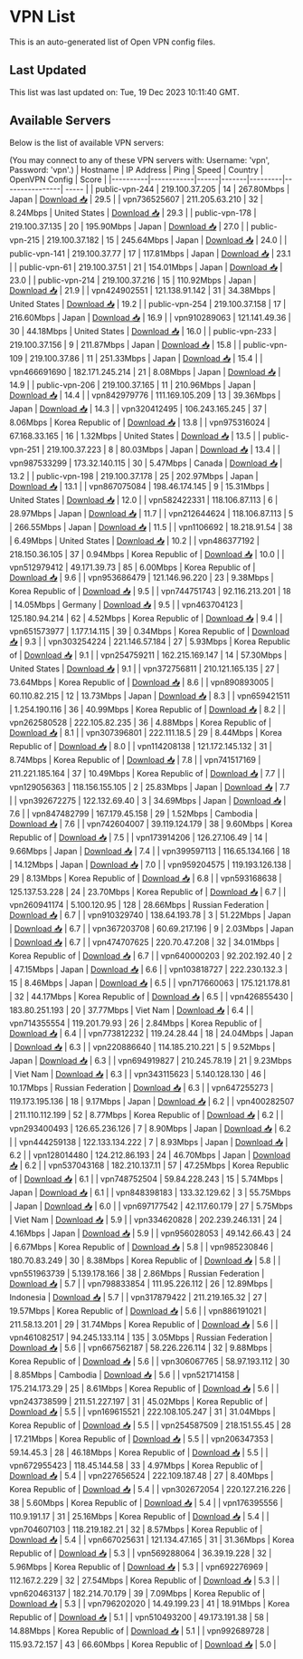 # VPN List

This is an auto-generated list of Open VPN config files.

## Last Updated

This list was last updated on: Tue, 19 Dec 2023 10:11:40 GMT.

## Available Servers

Below is the list of available VPN servers:

(You may connect to any of these VPN servers with: Username: 'vpn', Password: 'vpn'.)
| Hostname | IP Address | Ping | Speed | Country | OpenVPN Config | Score |
|----------|------------|------|-------|---------|----------------| ----- |
| public-vpn-244 | 219.100.37.205 | 14 | 267.80Mbps | Japan | [Download 📥](./configs/server_0_JP.ovpn) | 29.5 |
| vpn736525607 | 211.205.63.210 | 32 | 8.24Mbps | United States | [Download 📥](./configs/server_1_US.ovpn) | 29.3 |
| public-vpn-178 | 219.100.37.135 | 20 | 195.90Mbps | Japan | [Download 📥](./configs/server_2_JP.ovpn) | 27.0 |
| public-vpn-215 | 219.100.37.182 | 15 | 245.64Mbps | Japan | [Download 📥](./configs/server_3_JP.ovpn) | 24.0 |
| public-vpn-141 | 219.100.37.77 | 17 | 117.81Mbps | Japan | [Download 📥](./configs/server_4_JP.ovpn) | 23.1 |
| public-vpn-61 | 219.100.37.51 | 21 | 154.01Mbps | Japan | [Download 📥](./configs/server_5_JP.ovpn) | 23.0 |
| public-vpn-214 | 219.100.37.216 | 15 | 110.92Mbps | Japan | [Download 📥](./configs/server_6_JP.ovpn) | 21.9 |
| vpn424902551 | 121.138.91.142 | 31 | 34.38Mbps | United States | [Download 📥](./configs/server_7_US.ovpn) | 19.2 |
| public-vpn-254 | 219.100.37.158 | 17 | 216.60Mbps | Japan | [Download 📥](./configs/server_8_JP.ovpn) | 16.9 |
| vpn910289063 | 121.141.49.36 | 30 | 44.18Mbps | United States | [Download 📥](./configs/server_9_US.ovpn) | 16.0 |
| public-vpn-233 | 219.100.37.156 | 9 | 211.87Mbps | Japan | [Download 📥](./configs/server_10_JP.ovpn) | 15.8 |
| public-vpn-109 | 219.100.37.86 | 11 | 251.33Mbps | Japan | [Download 📥](./configs/server_11_JP.ovpn) | 15.4 |
| vpn466691690 | 182.171.245.214 | 21 | 8.08Mbps | Japan | [Download 📥](./configs/server_12_JP.ovpn) | 14.9 |
| public-vpn-206 | 219.100.37.165 | 11 | 210.96Mbps | Japan | [Download 📥](./configs/server_13_JP.ovpn) | 14.4 |
| vpn842979776 | 111.169.105.209 | 13 | 39.36Mbps | Japan | [Download 📥](./configs/server_14_JP.ovpn) | 14.3 |
| vpn320412495 | 106.243.165.245 | 37 | 8.06Mbps | Korea Republic of | [Download 📥](./configs/server_15_KR.ovpn) | 13.8 |
| vpn975316024 | 67.168.33.165 | 16 | 1.32Mbps | United States | [Download 📥](./configs/server_16_US.ovpn) | 13.5 |
| public-vpn-251 | 219.100.37.223 | 8 | 80.03Mbps | Japan | [Download 📥](./configs/server_17_JP.ovpn) | 13.4 |
| vpn987533299 | 173.32.140.115 | 30 | 5.47Mbps | Canada | [Download 📥](./configs/server_18_CA.ovpn) | 13.2 |
| public-vpn-198 | 219.100.37.178 | 25 | 202.97Mbps | Japan | [Download 📥](./configs/server_19_JP.ovpn) | 13.1 |
| vpn867075084 | 198.46.174.145 | 9 | 15.31Mbps | United States | [Download 📥](./configs/server_20_US.ovpn) | 12.0 |
| vpn582422331 | 118.106.87.113 | 6 | 28.97Mbps | Japan | [Download 📥](./configs/server_21_JP.ovpn) | 11.7 |
| vpn212644624 | 118.106.87.113 | 5 | 266.55Mbps | Japan | [Download 📥](./configs/server_22_JP.ovpn) | 11.5 |
| vpn1106692 | 18.218.91.54 | 38 | 6.49Mbps | United States | [Download 📥](./configs/server_23_US.ovpn) | 10.2 |
| vpn486377192 | 218.150.36.105 | 37 | 0.94Mbps | Korea Republic of | [Download 📥](./configs/server_24_KR.ovpn) | 10.0 |
| vpn512979412 | 49.171.39.73 | 85 | 6.00Mbps | Korea Republic of | [Download 📥](./configs/server_25_KR.ovpn) | 9.6 |
| vpn953686479 | 121.146.96.220 | 23 | 9.38Mbps | Korea Republic of | [Download 📥](./configs/server_26_KR.ovpn) | 9.5 |
| vpn744751743 | 92.116.213.201 | 18 | 14.05Mbps | Germany | [Download 📥](./configs/server_27_DE.ovpn) | 9.5 |
| vpn463704123 | 125.180.94.214 | 62 | 4.52Mbps | Korea Republic of | [Download 📥](./configs/server_28_KR.ovpn) | 9.4 |
| vpn651573977 | 1.177.14.115 | 39 | 0.34Mbps | Korea Republic of | [Download 📥](./configs/server_29_KR.ovpn) | 9.3 |
| vpn303254224 | 221.146.57.184 | 27 | 5.93Mbps | Korea Republic of | [Download 📥](./configs/server_30_KR.ovpn) | 9.1 |
| vpn254759211 | 162.215.169.147 | 14 | 57.30Mbps | United States | [Download 📥](./configs/server_31_US.ovpn) | 9.1 |
| vpn372756811 | 210.121.165.135 | 27 | 73.64Mbps | Korea Republic of | [Download 📥](./configs/server_32_KR.ovpn) | 8.6 |
| vpn890893005 | 60.110.82.215 | 12 | 13.73Mbps | Japan | [Download 📥](./configs/server_33_JP.ovpn) | 8.3 |
| vpn659421511 | 1.254.190.116 | 36 | 40.99Mbps | Korea Republic of | [Download 📥](./configs/server_34_KR.ovpn) | 8.2 |
| vpn262580528 | 222.105.82.235 | 36 | 4.88Mbps | Korea Republic of | [Download 📥](./configs/server_35_KR.ovpn) | 8.1 |
| vpn307396801 | 222.111.18.5 | 29 | 8.44Mbps | Korea Republic of | [Download 📥](./configs/server_36_KR.ovpn) | 8.0 |
| vpn114208138 | 121.172.145.132 | 31 | 8.74Mbps | Korea Republic of | [Download 📥](./configs/server_37_KR.ovpn) | 7.8 |
| vpn741517169 | 211.221.185.164 | 37 | 10.49Mbps | Korea Republic of | [Download 📥](./configs/server_38_KR.ovpn) | 7.7 |
| vpn129056363 | 118.156.155.105 | 2 | 25.83Mbps | Japan | [Download 📥](./configs/server_39_JP.ovpn) | 7.7 |
| vpn392672275 | 122.132.69.40 | 3 | 34.69Mbps | Japan | [Download 📥](./configs/server_40_JP.ovpn) | 7.6 |
| vpn847482799 | 167.179.45.158 | 29 | 1.52Mbps | Cambodia | [Download 📥](./configs/server_41_KH.ovpn) | 7.6 |
| vpn742604007 | 39.119.124.179 | 38 | 9.60Mbps | Korea Republic of | [Download 📥](./configs/server_42_KR.ovpn) | 7.5 |
| vpn173914206 | 126.27.106.49 | 14 | 9.66Mbps | Japan | [Download 📥](./configs/server_43_JP.ovpn) | 7.4 |
| vpn399597113 | 116.65.134.166 | 18 | 14.12Mbps | Japan | [Download 📥](./configs/server_44_JP.ovpn) | 7.0 |
| vpn959204575 | 119.193.126.138 | 29 | 8.13Mbps | Korea Republic of | [Download 📥](./configs/server_45_KR.ovpn) | 6.8 |
| vpn593168638 | 125.137.53.228 | 24 | 23.70Mbps | Korea Republic of | [Download 📥](./configs/server_46_KR.ovpn) | 6.7 |
| vpn260941174 | 5.100.120.95 | 128 | 28.66Mbps | Russian Federation | [Download 📥](./configs/server_47_RU.ovpn) | 6.7 |
| vpn910329740 | 138.64.193.78 | 3 | 51.22Mbps | Japan | [Download 📥](./configs/server_48_JP.ovpn) | 6.7 |
| vpn367203708 | 60.69.217.196 | 9 | 2.03Mbps | Japan | [Download 📥](./configs/server_49_JP.ovpn) | 6.7 |
| vpn474707625 | 220.70.47.208 | 32 | 34.01Mbps | Korea Republic of | [Download 📥](./configs/server_50_KR.ovpn) | 6.7 |
| vpn640000203 | 92.202.192.40 | 2 | 47.15Mbps | Japan | [Download 📥](./configs/server_51_JP.ovpn) | 6.6 |
| vpn103818727 | 222.230.132.3 | 15 | 8.46Mbps | Japan | [Download 📥](./configs/server_52_JP.ovpn) | 6.5 |
| vpn717660063 | 175.121.178.81 | 32 | 44.17Mbps | Korea Republic of | [Download 📥](./configs/server_53_KR.ovpn) | 6.5 |
| vpn426855430 | 183.80.251.193 | 20 | 37.77Mbps | Viet Nam | [Download 📥](./configs/server_54_VN.ovpn) | 6.4 |
| vpn714355554 | 119.201.79.93 | 26 | 2.84Mbps | Korea Republic of | [Download 📥](./configs/server_55_KR.ovpn) | 6.4 |
| vpn773812232 | 119.24.28.44 | 18 | 24.04Mbps | Japan | [Download 📥](./configs/server_56_JP.ovpn) | 6.3 |
| vpn220886640 | 114.185.210.221 | 5 | 9.52Mbps | Japan | [Download 📥](./configs/server_57_JP.ovpn) | 6.3 |
| vpn694919827 | 210.245.78.19 | 21 | 9.23Mbps | Viet Nam | [Download 📥](./configs/server_58_VN.ovpn) | 6.3 |
| vpn343115623 | 5.140.128.130 | 46 | 10.17Mbps | Russian Federation | [Download 📥](./configs/server_59_RU.ovpn) | 6.3 |
| vpn647255273 | 119.173.195.136 | 18 | 9.17Mbps | Japan | [Download 📥](./configs/server_60_JP.ovpn) | 6.2 |
| vpn400282507 | 211.110.112.199 | 52 | 8.77Mbps | Korea Republic of | [Download 📥](./configs/server_61_KR.ovpn) | 6.2 |
| vpn293400493 | 126.65.236.126 | 7 | 8.90Mbps | Japan | [Download 📥](./configs/server_62_JP.ovpn) | 6.2 |
| vpn444259138 | 122.133.134.222 | 7 | 8.93Mbps | Japan | [Download 📥](./configs/server_63_JP.ovpn) | 6.2 |
| vpn128014480 | 124.212.86.193 | 24 | 46.70Mbps | Japan | [Download 📥](./configs/server_64_JP.ovpn) | 6.2 |
| vpn537043168 | 182.210.137.11 | 57 | 47.25Mbps | Korea Republic of | [Download 📥](./configs/server_65_KR.ovpn) | 6.1 |
| vpn748752504 | 59.84.228.243 | 15 | 5.74Mbps | Japan | [Download 📥](./configs/server_66_JP.ovpn) | 6.1 |
| vpn848398183 | 133.32.129.62 | 3 | 55.75Mbps | Japan | [Download 📥](./configs/server_67_JP.ovpn) | 6.0 |
| vpn697177542 | 42.117.60.179 | 27 | 5.75Mbps | Viet Nam | [Download 📥](./configs/server_68_VN.ovpn) | 5.9 |
| vpn334620828 | 202.239.246.131 | 24 | 4.16Mbps | Japan | [Download 📥](./configs/server_69_JP.ovpn) | 5.9 |
| vpn956028053 | 49.142.66.43 | 24 | 6.67Mbps | Korea Republic of | [Download 📥](./configs/server_70_KR.ovpn) | 5.8 |
| vpn985230846 | 180.70.83.249 | 30 | 8.38Mbps | Korea Republic of | [Download 📥](./configs/server_71_KR.ovpn) | 5.8 |
| vpn551963739 | 5.139.178.166 | 38 | 2.86Mbps | Russian Federation | [Download 📥](./configs/server_72_RU.ovpn) | 5.7 |
| vpn798833854 | 111.95.226.112 | 26 | 12.89Mbps | Indonesia | [Download 📥](./configs/server_73_ID.ovpn) | 5.7 |
| vpn317879422 | 211.219.165.32 | 27 | 19.57Mbps | Korea Republic of | [Download 📥](./configs/server_74_KR.ovpn) | 5.6 |
| vpn886191021 | 211.58.13.201 | 29 | 31.74Mbps | Korea Republic of | [Download 📥](./configs/server_75_KR.ovpn) | 5.6 |
| vpn461082517 | 94.245.133.114 | 135 | 3.05Mbps | Russian Federation | [Download 📥](./configs/server_76_RU.ovpn) | 5.6 |
| vpn667562187 | 58.226.226.114 | 32 | 9.88Mbps | Korea Republic of | [Download 📥](./configs/server_77_KR.ovpn) | 5.6 |
| vpn306067765 | 58.97.193.112 | 30 | 8.85Mbps | Cambodia | [Download 📥](./configs/server_78_KH.ovpn) | 5.6 |
| vpn521714158 | 175.214.173.29 | 25 | 8.61Mbps | Korea Republic of | [Download 📥](./configs/server_79_KR.ovpn) | 5.6 |
| vpn243738599 | 211.51.227.197 | 31 | 45.02Mbps | Korea Republic of | [Download 📥](./configs/server_80_KR.ovpn) | 5.5 |
| vpn169615521 | 222.108.105.247 | 31 | 31.04Mbps | Korea Republic of | [Download 📥](./configs/server_81_KR.ovpn) | 5.5 |
| vpn254587509 | 218.151.55.45 | 28 | 17.21Mbps | Korea Republic of | [Download 📥](./configs/server_82_KR.ovpn) | 5.5 |
| vpn206347353 | 59.14.45.3 | 28 | 46.18Mbps | Korea Republic of | [Download 📥](./configs/server_83_KR.ovpn) | 5.5 |
| vpn672955423 | 118.45.144.58 | 33 | 4.97Mbps | Korea Republic of | [Download 📥](./configs/server_84_KR.ovpn) | 5.4 |
| vpn227656524 | 222.109.187.48 | 27 | 8.40Mbps | Korea Republic of | [Download 📥](./configs/server_85_KR.ovpn) | 5.4 |
| vpn302672054 | 220.127.216.226 | 38 | 5.60Mbps | Korea Republic of | [Download 📥](./configs/server_86_KR.ovpn) | 5.4 |
| vpn176395556 | 110.9.191.17 | 31 | 25.16Mbps | Korea Republic of | [Download 📥](./configs/server_87_KR.ovpn) | 5.4 |
| vpn704607103 | 118.219.182.21 | 32 | 8.57Mbps | Korea Republic of | [Download 📥](./configs/server_88_KR.ovpn) | 5.4 |
| vpn667025631 | 121.134.47.165 | 31 | 31.36Mbps | Korea Republic of | [Download 📥](./configs/server_89_KR.ovpn) | 5.3 |
| vpn569288064 | 36.39.19.228 | 32 | 5.96Mbps | Korea Republic of | [Download 📥](./configs/server_90_KR.ovpn) | 5.3 |
| vpn692276969 | 112.167.2.229 | 32 | 27.54Mbps | Korea Republic of | [Download 📥](./configs/server_91_KR.ovpn) | 5.3 |
| vpn620463137 | 182.214.70.179 | 39 | 7.09Mbps | Korea Republic of | [Download 📥](./configs/server_92_KR.ovpn) | 5.3 |
| vpn796202020 | 14.49.199.23 | 41 | 18.91Mbps | Korea Republic of | [Download 📥](./configs/server_93_KR.ovpn) | 5.1 |
| vpn510493200 | 49.173.191.38 | 58 | 14.88Mbps | Korea Republic of | [Download 📥](./configs/server_94_KR.ovpn) | 5.1 |
| vpn992689728 | 115.93.72.157 | 43 | 66.60Mbps | Korea Republic of | [Download 📥](./configs/server_95_KR.ovpn) | 5.0 |
